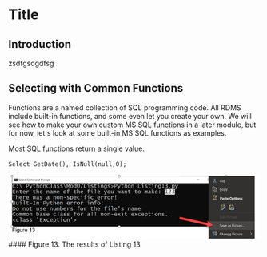 # Title
## Introduction
zsdfgsdgdfsg
## Selecting with Common Functions
Functions are a named collection of SQL programming code. All RDMS include built-in functions, and some even let you create your own. We will see how to make your own custom MS SQL functions in a later module, but for now, let's look at some built-in MS SQL functions as examples.    

Most SQL functions return a single value.  

```
Select GetDate(), IsNull(null,0);
```

![Results of Listing 13](./images/Picture1.png "Results of Listing 13")#### Figure 13. The results of Listing 13
